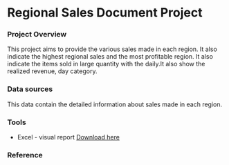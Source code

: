 # Regional Sales Document Project

### Project Overview

This project aims to provide the various sales made in each region. It also indicate the highest regional sales and the most profitable region. It also indicate the items sold in large quantity with the daily.It also show the realized  revenue, day category.

### Data sources

This data contain the detailed information about sales made in each region.

### Tools

- Excel - visual report [Download here](https://microsoft.com)

### Reference









